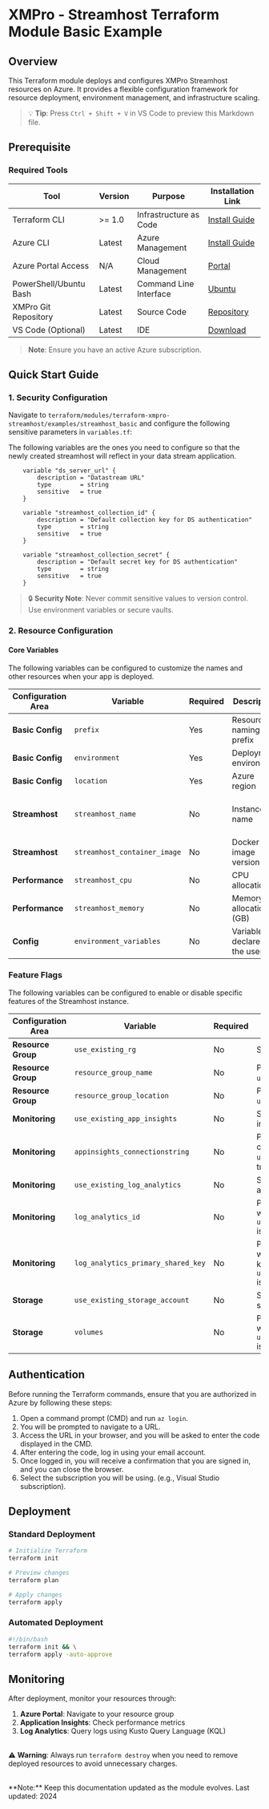 # XMPro - Streamhost Terraform Module Basic Example

## Overview
This Terraform module deploys and configures XMPro Streamhost resources on Azure. It provides a flexible configuration framework for resource deployment, environment management, and infrastructure scaling.

> 💡 **Tip**: Press `Ctrl + Shift + V` in VS Code to preview this Markdown file.

## Prerequisite

### Required Tools

| Tool                      | Version | Purpose                 | Installation Link                                                                                         |
|------                     |---------|---------                |-------------------                                                                                        |
| Terraform CLI             | >= 1.0  | Infrastructure as Code  | [Install Guide](https://developer.hashicorp.com/terraform/tutorials/aws-get-started/install-cli)          |
| Azure CLI                 | Latest  | Azure Management        | [Install Guide](https://learn.microsoft.com/en-us/cli/azure/install-azure-cli-windows?tabs=azure-cli)     |
| Azure Portal Access       | N/A     | Cloud Management        | [Portal](https://portal.azure.com/)                                                                       |
| PowerShell/Ubuntu Bash    | Latest  | Command Line Interface  | [Ubuntu](https://www.microsoft.com/store/productId/9PN20MSR04DW)                                          |    
| XMPro Git Repository      | Latest  | Source Code             | [Repository](https://xmpro.visualstudio.com/DefaultCollection/XMPro%20Development/_git/xmpro-development) |
| VS Code (Optional)        | Latest  | IDE                     | [Download](https://code.visualstudio.com/)                                                                |

> **Note**: Ensure you have an active Azure subscription.

## Quick Start Guide

### 1. Security Configuration

Navigate to `terraform/modules/terraform-xmpro-streamhost/examples/streamhost_basic` and configure the following sensitive parameters in `variables.tf`:

The following variables are the ones you need to configure so that the newly created streamhost will reflect in your data stream application.

```hcl
    variable "ds_server_url" {
        description = "Datastream URL"
        type        = string
        sensitive   = true
    }

    variable "streamhost_collection_id" {
        description = "Default collection key for DS authentication"
        type        = string
        sensitive   = true
    }

    variable "streamhost_collection_secret" {
        description = "Default secret key for DS authentication"
        type        = string
        sensitive   = true
    }
```

> 🔒 **Security Note**: Never commit sensitive values to version control. Use environment variables or secure vaults.

### 2. Resource Configuration

#### Core Variables
The following variables can be configured to customize the names and other resources when your app is deployed. 


| Configuration Area  | Variable                             | Required   | Description                    |     Default                                             |
|----------           |----------                            |----------  |-------------                   |---------                                                |
|  **Basic Config**   | `prefix`                             | Yes        | Resource naming prefix         | `xmdemo`                                                | 
|  **Basic Config**   | `environment`                        | Yes        | Deployment environment         | `demo`                                                  | 
|  **Basic Config**   | `location`                           | Yes        | Azure region                   | `australiaeast`                                         |    
|  **Streamhost**     | `streamhost_name`                    | No         | Instance name                  | `sh-01-tfaci-default-<prefix>-<environment>-<location>` |
|  **Streamhost**     | `streamhost_container_image`         | No         | Docker image version           | `latest`                                                |
|  **Performance**    | `streamhost_cpu`                     | No         | CPU allocation                 | `1`                                                     |
|  **Performance**    | `streamhost_memory`                  | No         | Memory allocation (GB)         | `4`                                                     |
|  **Config**         | `environment_variables`              | No         | Variables declared by the user | `[]`                                                    |

### Feature Flags
The following variables can be configured to enable or disable specific features of the Streamhost instance.

| Configuration Area  | Variable                             | Required   |                       Description                                                                   |   Default  |
|----------           |----------                            |----------  |-------------                                                                                        |---------   |
|  **Resource Group** | `use_existing_rg`                    | No         | Set to true to use existing rg.                                                                     | `false`    |
|  **Resource Group** | `resource_group_name`                | No         | Provide rg name if variable `use_existing_rg` is set to true.                                       | `N/A`      | 
|  **Resource Group** | `resource_group_location`            | No         | Provide rg location if variable `use_existing_rg` is set to true.                                   | `N/A`      |      
|  **Monitoring**     | `use_existing_app_insights`          | No         | Set to true to use existing app insights.                                                           | `false`    |
|  **Monitoring**     | `appinsights_connectionstring`       | No         | Provide app-insights connection string if `use_existing_app_insights` is true.                      | `N/A`      |
|  **Monitoring**     | `use_existing_log_analytics`         | No         | Set to true to use existing log analytics.                                                          | `false`    |  
|  **Monitoring**     | `log_analytics_id`                   | No         | Provide log Analytics workspace id if `use_existing_log_analytics` is true.                         | `N/A`      |
|  **Monitoring**     | `log_analytics_primary_shared_key`   | No         | Provide log analytics workspace primary shared key if `use_existing_log_analytics` is true.         | `N/A`      |
|  **Storage**        | `use_existing_storage_account`       | No         | Set to true to use existing storage account.                                                        | `false`    |
|  **Storage**        | `volumes`                            | No         | Provide volume configuration with storage account details if `use_existing_storage_account` is true.| `[]`       |


## Authentication

Before running the Terraform commands, ensure that you are authorized in Azure by following these steps:
1. Open a command prompt (CMD) and run `az login`.
2. You will be prompted to navigate to a URL.
3. Access the URL in your browser, and you will be asked to enter the code displayed in the CMD.
4. After entering the code, log in using your email account.
5. Once logged in, you will receive a confirmation that you are signed in, and you can close the browser.
6. Select the subscription you will be using. (e.g., Visual Studio subscription).

## Deployment

### Standard Deployment

```bash
# Initialize Terraform
terraform init

# Preview changes
terraform plan

# Apply changes
terraform apply
```

### Automated Deployment

```bash
#!/bin/bash
terraform init && \
terraform apply -auto-approve
```

## Monitoring

After deployment, monitor your resources through:

1. **Azure Portal**: Navigate to your resource group
2. **Application Insights**: Check performance metrics
3. **Log Analytics**: Query logs using Kusto Query Language (KQL)



<br> ⚠️ **Warning**: Always run `terraform destroy` when you need to remove deployed resources to avoid unnecessary charges.

<br>
**Note:** Keep this documentation updated as the module evolves. Last updated: 2024
